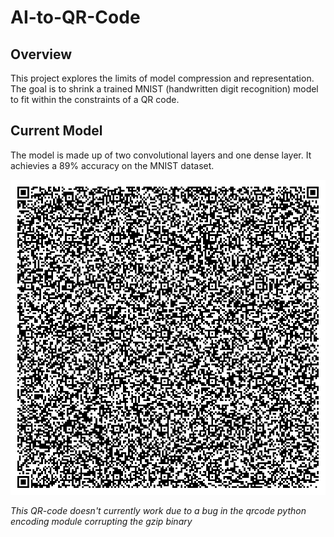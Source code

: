 # AI-to-QR-Code

## Overview
This project explores the limits of model compression and representation. The goal is to shrink a trained MNIST (handwritten digit recognition) model to fit within the constraints of a QR code. 

## Current Model
The model is made up of two convolutional layers and one dense layer.
It achievies a 89% accuracy on the MNIST dataset.

![](model.png)

*This QR-code doesn't currently work due to a bug in the qrcode python encoding module corrupting the gzip binary* 

